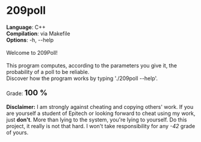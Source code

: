 # 209poll

**Language**: C++<br>
**Compilation**: via Makefile<br>
**Options**: -h, --help<br>
<br>
Welcome to 209Poll!<br>
<br>
This program computes, according to the parameters you give it, the probability of a poll to be reliable.<br>
Discover how the program works by typing './209poll --help'.<br>
<br>
Grade: <big><big>**100 %**</big></big><br>
<br>
**Disclaimer:** I am strongly against cheating and copying others' work. If you are yourself a student of Epitech or looking forward to cheat using my work, just **don't**. More than lying to the system, you're lying to yourself. Do this project, it really is not that hard. I won't take responsibility for any *-42* grade of yours.